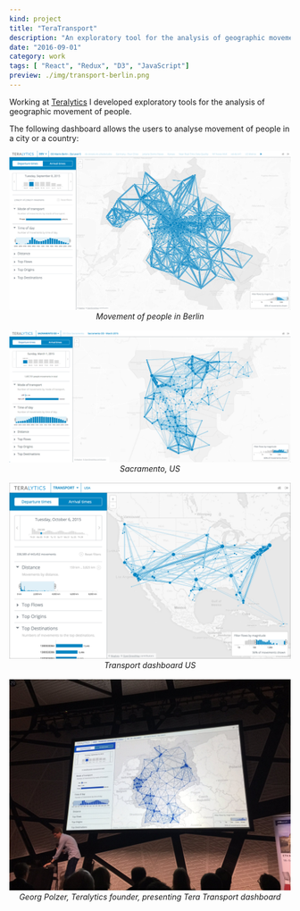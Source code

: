 ```yaml
---
kind: project
title: "TeraTransport"
description: "An exploratory tool for the analysis of geographic movement of people."
date: "2016-09-01"
category: work
tags: [ "React", "Redux", "D3", "JavaScript"]
preview: ./img/transport-berlin.png
---
```


Working at <a href="http://www.teralytics.net" target="_blank">Teralytics</a>
I developed exploratory tools for the analysis of geographic movement of people.

The following dashboard allows the users to analyse movement of people
 in a city or a country:


<div align=center>
<img src=./img/transport-berlin.png>
<i>Movement of people in Berlin</i>
</div><br>

<div align=center>
<img src=./img/od-sacramento.png>
<i>Sacramento, US</i>
</div><br>

<div align=center>
<img src=./img/transport-us-w-border2.png>
<i>Transport dashboard US</i>
</div><br>


<div align=center>
<img src=./img/georg-od.jpg>
<i>Georg Polzer, Teralytics founder, presenting Tera Transport dashboard</i>
</div><br>

